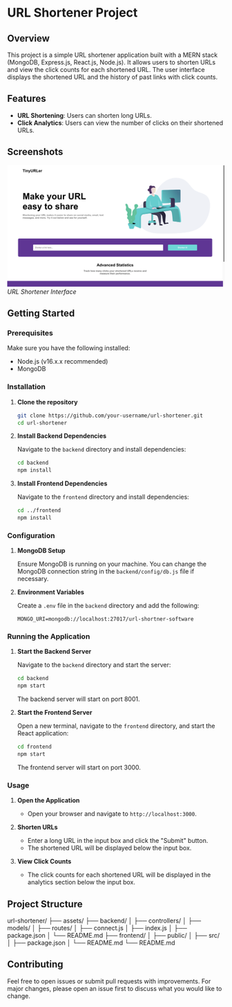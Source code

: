 # URL Shortener Project

## Overview

This project is a simple URL shortener application built with a MERN stack (MongoDB, Express.js, React.js, Node.js). It allows users to shorten URLs and view the click counts for each shortened URL. The user interface displays the shortened URL and the history of past links with click counts.

## Features

- **URL Shortening**: Users can shorten long URLs.
- **Click Analytics**: Users can view the number of clicks on their shortened URLs.

## Screenshots

![URL Shortener](assets/Screenshot2.png)
*URL Shortener Interface*

## Getting Started

### Prerequisites

Make sure you have the following installed:

- Node.js (v16.x.x recommended)
- MongoDB

### Installation

1. **Clone the repository**

    ```bash
    git clone https://github.com/your-username/url-shortener.git
    cd url-shortener
    ```

2. **Install Backend Dependencies**

    Navigate to the `backend` directory and install dependencies:

    ```bash
    cd backend
    npm install
    ```

3. **Install Frontend Dependencies**

    Navigate to the `frontend` directory and install dependencies:

    ```bash
    cd ../frontend
    npm install
    ```

### Configuration

1. **MongoDB Setup**

    Ensure MongoDB is running on your machine. You can change the MongoDB connection string in the `backend/config/db.js` file if necessary.

2. **Environment Variables**

    Create a `.env` file in the `backend` directory and add the following:

    ```plaintext
    MONGO_URI=mongodb://localhost:27017/url-shortner-software
    ```

### Running the Application

1. **Start the Backend Server**

    Navigate to the `backend` directory and start the server:

    ```bash
    cd backend
    npm start
    ```

    The backend server will start on port 8001.

2. **Start the Frontend Server**

    Open a new terminal, navigate to the `frontend` directory, and start the React application:

    ```bash
    cd frontend
    npm start
    ```

    The frontend server will start on port 3000.

### Usage

1. **Open the Application**

    - Open your browser and navigate to `http://localhost:3000`.

2. **Shorten URLs**

    - Enter a long URL in the input box and click the "Submit" button.
    - The shortened URL will be displayed below the input box.

3. **View Click Counts**

    - The click counts for each shortened URL will be displayed in the analytics section below the input box.

## Project Structure

url-shortener/
├── assets/
├── backend/
│ ├── controllers/
│ ├── models/
│ ├── routes/
│ ├── connect.js
│ ├── index.js
│ ├── package.json
│ └── README.md
├── frontend/
│ ├── public/
│ ├── src/
│ ├── package.json
│ └── README.md
└── README.md

## Contributing

Feel free to open issues or submit pull requests with improvements. For major changes, please open an issue first to discuss what you would like to change.
